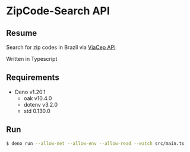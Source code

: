 # ZipCode-Search API

## Resume
Search for zip codes in Brazil via [ViaCep API](https://viacep.com.br/)

Written in Typescript

## Requirements
- Deno v1.20.1
  - oak v10.4.0
  - dotenv v3.2.0
  - std 0.130.0

## Run

```sh
$ deno run --allow-net --allow-env --allow-read --watch src/main.ts
```

